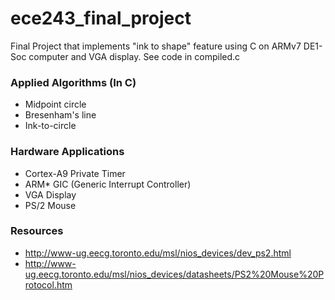 # ece243_final_project
Final Project that implements "ink to shape" feature using C on ARMv7 DE1-Soc computer and VGA display. See code in compiled.c

### Applied Algorithms (In C)
- Midpoint circle 
- Bresenham's line
- Ink-to-circle 

### Hardware Applications
- Cortex-A9 Private Timer
- ARM* GIC (Generic Interrupt Controller)
- VGA Display
- PS/2 Mouse 

### Resources
- http://www-ug.eecg.toronto.edu/msl/nios_devices/dev_ps2.html
- http://www-ug.eecg.toronto.edu/msl/nios_devices/datasheets/PS2%20Mouse%20Protocol.htm
